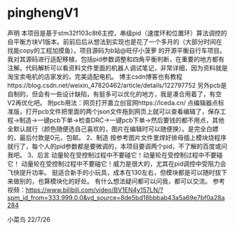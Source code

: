 # pinghengV1
声明
本项目是基于stm32f103c8t6主控，串级pid（速度环和位置环）算法调控的自平衡方块V1版本。前前后后从想法到实现也是花了一个多月的（大部分时间在找能copy的工程加摸鱼）。项目源码为b站@旺仔小菠萝 的开源平衡自行车项目。我对其源码进行适配移植，包括pid参数调整和四角平衡判断，在重要的地方都有注解。代码解析可以看资料文件里面的机器人调试笔记，非常详细，因为资料就是淘宝卖电机的店家发的，完美适配电机。
博主csdn博客也有教程https://blog.csdn.net/weixin_47820462/article/details/122797752
另外pcb是自制的，但会有一些设计缺陷，有挺多可以优化的地方，我是凑合用着了，有空V2再优化吧。
附pcb用法：网页打开嘉立创官网https://lceda.cn/
点编辑器点标准版，打开pcb文件把里面的两个json文件拖到网页上就可以查看编辑了，保存工程->制造->一键pcb下单->检查DRC->一键pcb下单->然后要钱的都不用点，其他全默认就行（颜色随便选自己喜欢的，图片在编辑时可以随便换）。是完全白嫖的，最后付款是0元，包邮。
2、制造
按参考图片文件里焊好排母插上模块烧程序就行了，每个人的pid参数都是要微调的，本项目要调两个pid，不了解的百度或问我吧。
3、后言
动量轮在受控制过程中不要碰它！动量轮在受控制过程中不要碰它！
动量轮在受控制过程中不要碰它！威力是很大的，尤其在pid调控中受阻力会飞快提升功率。
挺适合新手的小玩具，成本在130左右，但模块都是可以随时拔下来做别的，也算模块化的好处。
有什么想法疑问都可以问我，都可以交流。
参考视频：https://www.bilibili.com/video/BV1EN4y157LN/?spm_id_from=333.999.0.0&vd_source=8de5bd18bbbab43a5a69e7bf0a28a284


   小菜鸟 22/7/26
